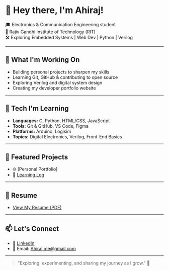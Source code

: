# 👋 Hey there, I'm Ahiraj!

🎓 Electronics & Communication Engineering student  
📍 Rajiv Gandhi Institute of Technology (RIT)  
🛠️ Exploring Embedded Systems | Web Dev | Python | Verilog  

---

## 🚀 What I'm Working On
- Building personal projects to sharpen my skills
- Learning Git, GitHub & contributing to open source
- Exploring Verilog and digital system design
- Creating my developer portfolio website

---

## 🧠 Tech I'm Learning
- **Languages:** C, Python, HTML/CSS, JavaScript
- **Tools:** Git & GitHub, VS Code, Figma
- **Platforms:** Arduino, Logisim
- **Topics:** Digital Electronics, Verilog, Front-End Basics

---

## 📁 Featured Projects
- 🌐 [Personal Portfolio] <!-- Coming Soon -->
- 📘 [Learning Log](https://github.com/AHIRAJ-K/Learning-log)

---

## 📄 Resume
- [View My Resume (PDF)]() <!-- Under construction -->

---

## 📫 Let's Connect
- 🔗 [LinkedIn](https://www.linkedin.com/in/ahiraj-k/)
- 📧 Email: Ahiraj.me@gmail.com

---

> "Exploring, experimenting, and sharing my journey as I grow." 🚀

